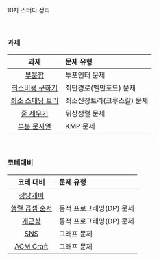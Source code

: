 10차 스터디 정리

<br />

### 과제
|과제|문제 유형|
|:--:|:------|
|[부분합](https://www.acmicpc.net/problem/1806)           |투포인터 문제              |
|[최소비용 구하기](https://www.acmicpc.net/problem/1916)   |최단경로(벨만포드) 문제     |
|[최소 스패닝 트리](https://www.acmicpc.net/problem/1197)  |최소신장트리(크루스칼) 문제 |
|[줄 세우기](https://www.acmicpc.net/problem/2252)        |위상정렬 문제               |
|[부분 문자열](https://www.acmicpc.net/problem/16916)     |KMP 문제                   |

<br />

### 코테대비
|코테 대비|문제 유형|
|:-------:|:------|
|[성냥개비](https://www.acmicpc.net/problem/3687)       ||
|[행렬 곱셈 순서](https://www.acmicpc.net/problem/11049)|동적 프로그래밍(DP) 문제 |
|[개근상](https://www.acmicpc.net/problem/1563)         |동적 프로그래밍(DP) 문제|
|[SNS](https://www.acmicpc.net/problem/2533)            |그래프 문제            |
|[ACM Craft](https://www.acmicpc.net/problem/1005)      |그래프 문제            |
